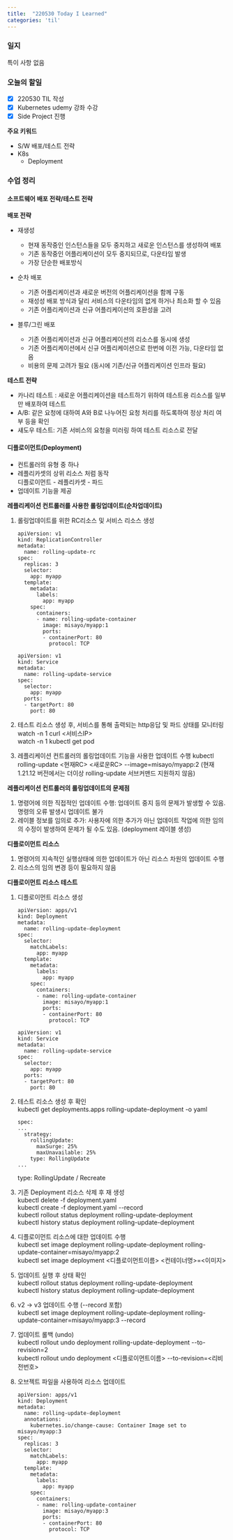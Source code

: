 ```yaml
---
title:  "220530 Today I Learned"
categories: 'til'
---
```


### 일지

특이 사항 없음


### 오늘의 할일

- [x] 220530 TIL 작성
- [x] Kubernetes udemy 강좌 수강
- [x] Side Project 진행

**주요 키워드**

- S/W 배포/테스트 전략  
- K8s   
    - Deployment

### 수업 정리


#### 소프트웨어 배포 전략/테스트 전략


**배포 전략**

- 재생성
    - 현재 동작중인 인스턴스들을 모두 중지하고 새로운 인스턴스를 생성하여 배포
    - 기존 동작중인 어플리케이션이 모두 중지되므로, 다운타임 발생
    - 가장 단순한 배포방식

- 순차 배포
    - 기존 어플리케이션과 새로운 버전의 어플리케이션을 함께 구동
    - 재성성 배포 방식과 달리 서비스의 다운타임의 없게 하거나 최소화 할 수 있음
    - 기존 어플리케이션과 신규 어플리케이션의 호환성을 고려

- 블루/그린 배포
    - 기존 어플리케이션과 신규 어플리케이션의 리소스를 동시에 생성
    - 기존 어플리케이션에서 신규 어플리케이션으로 한번에 이전 가능, 다운타임 없음
    - 비용의 문제 고려가 필요 (동시에 기존/신규 어플리케이션 인프라 필요)

**테스트 전략**

- 카나리 테스트 : 새로운 어플리케이션을 테스트하기 위하여 테스트용 리소스를 일부만 배포하여 테스트
- A/B: 같은 요청에 대하여 A와 B로 나누어진 요청 처리를 하도록하여 정상 처리 여부 등을 확인
- 섀도우 테스트: 기존 서비스의 요청을 미러링 하여 테스트 리소스로 전달


#### 디플로이먼트(Deployment)

- 컨트롤러의 유형 중 하나
- 레플리카셋의 상위 리소스 처럼 동작  
    디플로이먼트 - 레플리카셋 - 파드
- 업데이트 기능을 제공


**레플리케이션 컨트롤러를 사용한 롤링업데이트(순차업데이트)**

1. 롤링업데이트를 위한 RC리소스 및 서비스 리소스 생성

    ```
    apiVersion: v1
    kind: ReplicationController
    metadata:
      name: rolling-update-rc
    spec:
      replicas: 3
      selector:
        app: myapp
      template:
        metadata:
          labels:
            app: myapp
        spec:
          containers:
          - name: rolling-update-container
            image: misayo/myapp:1
            ports:
            - containerPort: 80
              protocol: TCP
    ```
    ```
    apiVersion: v1
    kind: Service
    metadata:
      name: rolling-update-service
    spec:
      selector:
        app: myapp
      ports:
      - targetPort: 80
        port: 80
    ```

2. 테스트 리소스 생성 후, 서비스를 통해 출력되는 http응답 및 파드 상태를 모니터링  
    watch -n 1 curl <서비스IP>  
    watch -n 1 kubectl get pod  

3. 레플리케이션 컨트롤러의 롤링업데이트 기능을 사용한 업데이트 수행 
    kubectl rolling-update <현재RC> <새로운RC> --image=misayo/myapp:2
    (현재 1.21.12 버전에서는 더이상 rolling-update 서브커맨드 지원하지 않음)

**레플리케이션 컨트롤러의 롤링업데이트의 문제점**   
1. 명령어에 의한 직접적인 업데이트 수행: 업데이트 중지 등의 문제가 발생할 수 있음. 명령의 오류 발생시 업데이트 불가
2. 레이블 정보를 임의로 추가: 사용자에 의한 추가가 아닌 업데이트 작업에 의한 임의의 수정이 발생하여 문제가 될 수도 있음. (deployment 레이블 생성)


**디플로이먼트 리소스**

1. 명령어의 지속적인 실행상태에 의한 업데이트가 아닌 리소스 차원의 업데이트 수행
2. 리소스의 임의 변경 등이 필요하지 않음

**디플로이먼트 리소스 테스트**

1. 디플로이먼트 리소스 생성

    ```
    apiVersion: apps/v1
    kind: Deployment
    metadata:
      name: rolling-update-deployment
    spec:
      selector:
        matchLabels:
          app: myapp
      template:
        metadata:
          labels:
            app: myapp
        spec:
          containers:
          - name: rolling-update-container
            image: misayo/myapp:1
            ports:
            - containerPort: 80
              protocol: TCP
    ```
    ```
    apiVersion: v1
    kind: Service
    metadata:
      name: rolling-update-service
    spec:
      selector:
        app: myapp
      ports:
      - targetPort: 80
        port: 80
    ```

2. 테스트 리소스 생성 후 확인   
    kubectl get deployments.apps rolling-update-deployment -o yaml

    ```
    spec:
    ...
      strategy:
        rollingUpdate:
          maxSurge: 25%
          maxUnavailable: 25%
        type: RollingUpdate
    ...
    ```
    type: RollingUpdate / Recreate  

3. 기존 Deployment 리소스 삭제 후 재 생성   
    kubectl delete -f deployment.yaml   
    kubectl create -f deployment.yaml --record  
    kubectl rollout status deployment rolling-update-deployment  
    kubectl history status deployment rolling-update-deployment  

4. 디플로이먼트 리소스에 대한 업데이트 수행  
    kubectl set image deployment rolling-update-deployment rolling-update-container=misayo/myapp:2  
    kubectl set image deployment <디플로이먼트이름> <컨테이너명>=<이미지>  

5. 업데이트 실행 후 상태 확인  
    kubectl rollout status deployment rolling-update-deployment  
    kubectl history status deployment rolling-update-deployment  

6. v2 → v3 업데이트 수행 (--record 포함)  
    kubectl set image deployment rolling-update-deployment rolling-update-container=misayo/myapp:3 --record  

7. 업데이트 롤백 (undo)  
    kubectl rollout undo deployment rolling-update-deployment --to-revision=2   
    kubectl rollout undo deployment <디플로이먼트이름> --to-revision=<리비전번호>  

8. 오브젝트 파일을 사용하여 리소스 업데이트
    ```
    apiVersion: apps/v1
    kind: Deployment
    metadata:
      name: rolling-update-deployment
      annotations:
        kubernetes.io/change-cause: Container Image set to misayo/myapp:3
    spec:
      replicas: 3
      selector:
        matchLabels:
          app: myapp
      template:
        metadata:
          labels:
            app: myapp
        spec:
          containers:
          - name: rolling-update-container
            image: misayo/myapp:3
            ports:
            - containerPort: 80
              protocol: TCP
    ```
